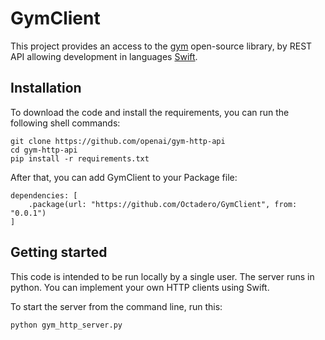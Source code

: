 # GymClient

This project provides an access to the [gym](https://github.com/openai/gym) open-source library, by REST API allowing development in languages [Swift](https://developer.apple.com/swift/).

## Installation

To download the code and install the requirements, you can run the following shell commands:
```
git clone https://github.com/openai/gym-http-api
cd gym-http-api
pip install -r requirements.txt
```
After that, you can add GymClient to your Package file:
```
dependencies: [
    .package(url: "https://github.com/Octadero/GymClient", from: "0.0.1")
]
```

## Getting started

This code is intended to be run locally by a single user. The server runs in python. You can implement your own HTTP clients using Swift.

To start the server from the command line, run this:
```
python gym_http_server.py
```
